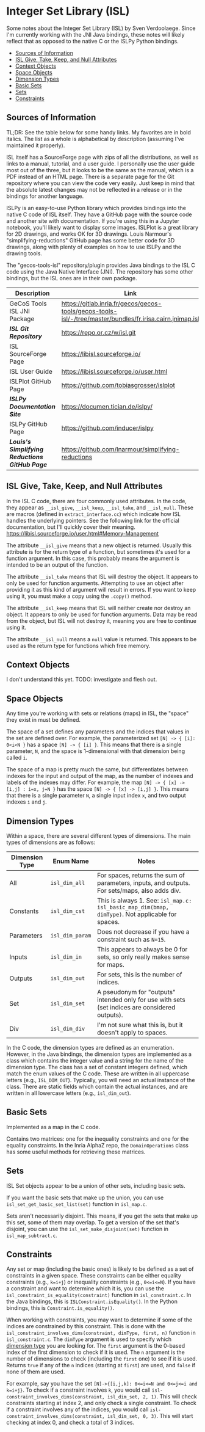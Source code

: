 # Integer Set Library (ISL)
Some notes about the Integer Set Library (ISL) by Sven Verdoolaege.
Since I'm currently working with the JNI Java bindings, these notes will likely reflect that
as opposed to the native C or the ISLPy Python bindings.

- [Sources of Information](#sources-of-information)
- [ISL Give, Take, Keep, and Null Attributes](#isl-give-take-keep-and-null-attributes)
- [Context Objects](#context-objects)
- [Space Objects](#space-objects)
- [Dimension Types](#dimension-types)
- [Basic Sets](#basic-sets)
- [Sets](#sets)
- [Constraints](#constraints)

## Sources of Information
TL;DR: See the table below for some handy links.
My favorites are in bold italics.
The list as a whole is alphabetical by description
(assuming I've maintained it properly).

ISL itself has a SourceForge page with zips of all the distributions,
as well as links to a manual, tutorial, and a user guide.
I personally use the user guide most out of the three,
but it looks to be the same as the manual, which is a PDF instead of an HTML page.
There is a separate page for the Git repository where you can view the code very easily.
Just keep in mind that the absolute latest changes may not be reflected
in a release or in the bindings for another language.

ISLPy is an easy-to-use Python library which provides bindings into the native C code of ISL itself.
They have a GitHub page with the source code and another site with documentation.
If you're using this in a Jupyter notebook, you'll likely want to display some images.
ISLPlot is a great library for 2D drawings, and works OK for 3D drawings.
Louis Narmour's "simplifying-reductions" GitHub page has some better code for 3D drawings,
along with plenty of examples on how to use ISLPy and the drawing tools.

The "gecos-tools-isl" repository/plugin provides Java bindings to the ISL C code
using the Java Native Interface (JNI).
The repository has some other bindings, but the ISL ones are in their own package.

| Description                                      | Link                                                                                                      |
| ------------------------------------------------ | --------------------------------------------------------------------------------------------------------- |
| GeCoS Tools ISL JNI Package                      | https://gitlab.inria.fr/gecos/gecos-tools/gecos-tools-isl/-/tree/master/bundles/fr.irisa.cairn.jnimap.isl |
| ***ISL Git Repository***                         | https://repo.or.cz/w/isl.git                                                                              |
| ISL SourceForge Page                             | https://libisl.sourceforge.io/                                                                            |
| ISL User Guide                                   | https://libisl.sourceforge.io/user.html                                                                   |
| ISLPlot GitHub Page                              | https://github.com/tobiasgrosser/islplot                                                                  |
| ***ISLPy Documentation Site***                   | https://documen.tician.de/islpy/                                                                          |
| ISLPy GitHub Page                                | https://github.com/inducer/islpy                                                                          |
| ***Louis's Simplifying Reductions GitHub Page*** | https://github.com/lnarmour/simplifying-reductions                                                        |

## ISL Give, Take, Keep, and Null Attributes
In the ISL C code, there are four commonly used attributes.
In the code, they appear as `__isl_give`, `__isl_keep`, `__isl_take`, and `__isl_null`.
These are macros (defined in `extract_interface.cc`)
which indicate how ISL handles the underlying pointers.
See the following link for the official documentation,
but I'll quickly cover their meaning.
https://libisl.sourceforge.io/user.html#Memory-Management

The attribute `__isl_give` means that a new object is returned.
Usually this attribute is for the return type of a function,
but sometimes it's used for a function argument.
In this case, this probably means the argument is intended to be an output of the function.

The attribute `__isl_take` means that ISL will destroy the object.
It appears to only be used for function arguments.
Attempting to use an object after providing it as this kind of argument will result in errors.
If you want to keep using it, you must make a copy using the `.copy()` method.

The attribute `__isl_keep` means that ISL will neither create nor destroy an object.
It appears to only be used for function arguments.
Data may be read from the object, but ISL will not destroy it,
meaning you are free to continue using it.

The attribute `__isl_null` means a `null` value is returned.
This appears to be used as the return type for functions which free memory.

## Context Objects
I don't understand this yet.
TODO: investigate and flesh out.

## Space Objects
Any time you're working with sets or relations (maps) in ISL,
the "space" they exist in must be defined.

The space of a set defines any parameters
and the indices that values in the set are defined over.
For example, the parameterized set `[N] -> { [i]: 0<i<N }` has a space `[N] -> { [i] }`.
This means that there is a single parameter, `N`,
and the space is 1-dimensional with that dimension being called `i`.

The space of a map is pretty much the same,
but differentiates between indexes for the input and output of the map,
as the number of indexes and labels of the indexes may differ.
For example, the map `[N] -> { [x] -> [i,j] : i=x, j=N }` 
has the space `[N] -> { [x] -> [i,j] }`.
This means that there is a single parameter `N`,
a single input index `x`, and two output indexes `i` and `j`.

## Dimension Types
Within a space, there are several different types of dimensions.
The main types of dimensions are as follows:

| Dimension Type | Enum Name       | Notes                                                                                            |
| -------------- | --------------- | ------------------------------------------------------------------------------------------------ |
| All            | `isl_dim_all`   | For spaces, returns the sum of parameters, inputs, and outputs. For sets/maps, also adds div.    |
| Constants      | `isl_dim_cst`   | This is always 1. See: `isl_map.c: isl_basic_map_dim(bmap, dimType)`. Not applicable for spaces. |
| Parameters     | `isl_dim_param` | Does not decrease if you have a constraint such as `N=15`.                                       |
| Inputs         | `isl_dim_in`    | This appears to always be 0 for sets, so only really makes sense for maps.                       |
| Outputs        | `isl_dim_out`   | For sets, this is the number of indices.                                                         |
| Set            | `isl_dim_set`   | A pseudonym for "outputs" intended only for use with sets (set indices are considered outputs).  |
| Div            | `isl_dim_div`   | I'm not sure what this is, but it doesn't apply to spaces.                                       |

In the C code, the dimension types are defined as an enumeration.
However, in the Java bindings, the dimension types are implemented as a class
which contains the integer value and a string for the name of the dimension type.
The class has a set of constant integers defined, which match the enum values of the C code.
These are written in all uppercase letters (e.g., `ISL_DIM_OUT`).
Typically, you will need an actual instance of the class.
There are static fields which contain the actual instances,
and are written in all lowercase letters (e.g., `isl_dim_out`).

## Basic Sets
Implemented as a map in the C code.

Contains two matrices: one for the inequality constraints
and one for the equality constraints.
In the Inria AlphaZ repo, the `DomainOperations` class
has some useful methods for retrieving these matrices.

## Sets
ISL Set objects appear to be a union of other sets, including basic sets.

If you want the basic sets that make up the union,
you can use `isl_set_get_basic_set_list(set)` function in `isl_map.c`.

Sets aren't necessarily disjoint.
This means, if you get the sets that make up this set, some of them may overlap.
To get a version of the set that's disjoint,
you can use the `isl_set_make_disjoint(set)` function in `isl_map_subtract.c`.

## Constraints
Any set or map (including the basic ones) is likely to be defined
as a set of constraints in a given space.
These constraints can be either equality constraints (e.g., `k=i+j`)
or inequality constraints (e.g., `0<=i<=N`).
If you have a constraint and want to determine which it is,
you can use the `isl_constraint_is_equality(constraint)` function in `isl_constraint.c`.
In the Java bindings, this is `ISLConstraint.isEquality()`.
In the Python bindings, this is `Constraint.is_equality()`.

When working with constraints, you may want to determine if some of the indices are constrained by this constraint.
This is done with the `isl_constraint_involves_dims(constraint, dimType, first, n)` function in `isl_constraint.c`.
The `dimType` argument is used to specify which [dimension type](#dimension-types) you are looking for.
The `first` argument is the 0-based index of the first dimension to check if it is used.
The `n` argument is the number of dimensions to check (including the `first` one) to see if it is used.
Returns `true` if any of the `n` indices (starting at `first`) are used,
and `false` if none of them are used.

For example, say you have the set `[N]->{[i,j,k]: 0<=i<=N and 0<=j<=i and k=i+j}`.
To check if a constraint involves `k`, you would call `isl-constraint_involves_dims(constraint, isl_dim_set, 2, 1)`.
This will check constraints starting at index 2, and only check a single constraint.
To check if a constraint involves any of the indices, you would call `isl-constraint_involves_dims(constraint, isl_dim_set, 0, 3)`.
This will start checking at index 0, and check a total of 3 indices.
